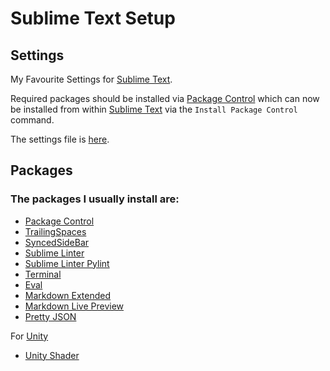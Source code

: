 # Sublime Text Setup

## Settings

My Favourite Settings for [Sublime Text](https://www.sublimetext.com).

Required packages should be installed via [Package Control](https://packagecontrol.io/) which can now be installed from within [Sublime Text](https://www.sublimetext.com) via the `Install Package Control` command.

The settings file is [here](https://github.com/CapeGuy-Ben/Sublime-Text-Settings/blob/master/Preferences.sublime-settings).

## Packages

### The packages I usually install are:

- [Package Control](https://packagecontrol.io/)
- [TrailingSpaces](https://packagecontrol.io/search/trailingspaces)
- [SyncedSideBar](https://packagecontrol.io/packages/SyncedSideBar)
- [Sublime Linter](https://packagecontrol.io/packages/SublimeLinter)
- [Sublime Linter Pylint](https://packagecontrol.io/packages/SublimeLinter-pylint)
- [Terminal](https://packagecontrol.io/packages/Terminal)
- [Eval](https://packagecontrol.io/packages/Eval)
- [Markdown Extended](https://packagecontrol.io/packages/Markdown%20Extended)
- [Markdown Live Preview](https://packagecontrol.io/packages/MarkdownLivePreview)
- [Pretty JSON](https://packagecontrol.io/packages/Pretty%20JSON)

For [Unity](https://unity3d.com/)
- [Unity Shader](https://packagecontrol.io/search/unity%20shader)
